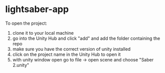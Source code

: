 # lightsaber-app

To open the project:
1. clone it to your local machine
2. go into the Unity Hub and click  "add" and add the folder containing the repo
3. make sure you have the correct version of unity installed
4. click on the project name in the Unity Hub to open it
5. with unity window open go to file -> open scene and choose "Saber 2.unity"
